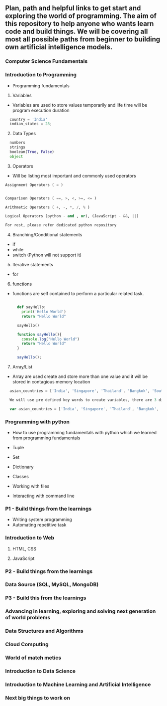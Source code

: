 ## Plan, path and helpful links to get start and exploring the world of programming. The aim of this repository to help anyone who wants learn code and build things. We will be covering all most all possible paths from beginner to building own artificial intelligence models.

### Computer Science Fundamentals

### Introduction to Programming

- Programming fundamentals

1. Variables

- Variables are used to store values temporarily and life time will be program execution duration

```Python
  country = 'India'
  indian_states = 28;

```

2. Data Types

```Python
  numbers
  strings
  boolean(True, False)
  object
```

3. Operators

- Will be listing most important and commonly used operators

```Python
Assignment Operators ( = )


Comparison Operators ( ==, >, <, >=, <= )

Arithmetic Operators ( +, -, *, /, % )

Logical Operators (python - and , or), (JavaScript - &&, ||)

For rest, please refer dedicated python repository

```

4. Branching/Conditional statements

- if
- while
- switch (Python will not support it)

5. Iterative statements

- for

6. functions

- functions are self contained to perform a particular related task.

  ```Python

    def sayHello:
      print('Hello World')
      return "Hello World"

    sayHello()
  ```

  ```JavaScript
    function sayHello(){
      console.log("Hello World")
      return "Hello World"
    }

    sayHello();

  ```

7. Array/List

- Array are used create and store more than one value and it will be stored in contagious memory location

```Python
  asian_countries = ['India', 'Singapore', 'Thailand', 'Bangkok', 'South Korea', 'Japan']

```

```JavaScript
  We will use pre defined key words to create variables, there are 3 different keywords and it differs among them on scope of variable

  var asian_countries = ['India', 'Singapore', 'Thailand', 'Bangkok', 'South Korea', 'Japan']

```

### Programming with python

- How to use programming fundamentals with python which we learned from programming fundamentals
- Tuple
- Set
- Dictionary
- Classes

- Working with files
- Interacting with command line

### P1 - Build things from the learnings

- Writing system programming
- Automating repetitive task

### Introduction to Web

1. HTML, CSS

2. JavaScript

### P2 - Build things from the learnings

### Data Source (SQL, MySQL, MongoDB)

### P3 - Build this from the learnings

### Advancing in learning, exploring and solving next generation of world problems

### Data Structures and Algorithms

### Cloud Computing

### World of match metics

### Introduction to Data Science

### Introduction to Machine Learning and Artificial Intelligence

### Next big things to work on

```

```
